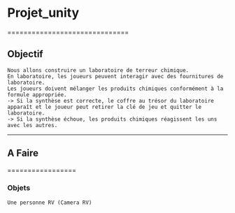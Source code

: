 # Projet_unity
==============================
## Objectif

    Nous allons construire un laboratoire de terreur chimique. 
    En laboratoire, les joueurs peuvent interagir avec des fournitures de laboratoire. 
    Les joueurs doivent mélanger les produits chimiques conformément à la formule appropriée. 
    -> Si la synthèse est correcte, le coffre au trésor du laboratoire apparaît et le joueur peut retirer la clé de jeu et quitter le laboratoire. 
    -> Si la synthèse échoue, les produits chimiques réagissent les uns avec les autres.

***
## A Faire
=================
### Objets
    Une personne RV (Camera RV)
    
